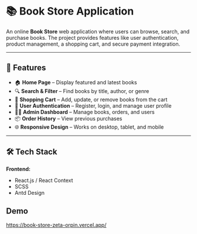 # 📚 Book Store Application

An online **Book Store** web application where users can browse, search, and purchase books. The project provides features like user authentication, product management, a shopping cart, and secure payment integration.

---

## 🚀 Features

- 🏠 **Home Page** – Display featured and latest books  
- 🔍 **Search & Filter** – Find books by title, author, or genre  
- 🛒 **Shopping Cart** – Add, update, or remove books from the cart  
- 👤 **User Authentication** – Register, login, and manage user profile  
- 🧑‍💼 **Admin Dashboard** – Manage books, orders, and users  
- 📦 **Order History** – View previous purchases  
- 🌐 **Responsive Design** – Works on desktop, tablet, and mobile  

---

## 🛠️ Tech Stack

**Frontend:**
- React.js / React Context
- SCSS 
- Antd Design 

## Demo
https://book-store-zeta-orpin.vercel.app/
